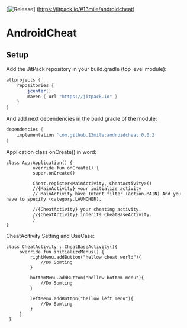 [![Release](https://jitpack.io/v/13mile/androidcheat.svg)]
         (https://jitpack.io/#13mile/androidcheat)

# AndroidCheat


## Setup
Add the JitPack repository in your build.gradle (top level module):
```gradle
allprojects {
    repositories {
        jcenter()
        maven { url "https://jitpack.io" }
    }
}
```


And add next dependencies in the build.gradle of the module:
```gradle
dependencies {
    implementation 'com.github.13mile:androidcheat:0.0.2'
}
```



Application class onCreate() in word:
```
class App:Application() {
          override fun onCreate() {
          super.onCreate()

          Cheat.register<MainActivity, CheatActivity>()
          //{MainActivity} your initialize activity 
          // MainActivity have Intent filter (action.MAIN) And you have to specify (category.LAUNCHER).
          
          //{CheatActivity} your cheating activity.
          //{CheatActivity} inherits CheatBaseActivity.
          }
}
```


CheatAcitivity Setting and UseCase:
```
class CheatActivity : CheatBaseActivity(){
     override fun initializeMenus() {
         rightMenu.addButton("hellow cheat world"){
             //Do Somting
         }
         
         bottomMenu.addButton("hellow bottom menu"){
             //Do Somting
         }
         
         leftMenu.addButton("hellow left menu"){
             //Do Somting
         }
     }
 }    
```
